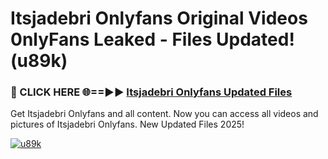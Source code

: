 # Itsjadebri Onlyfans Original Videos 0nlyFans Leaked - Files Updated! (u89k)

<h3>🔴 CLICK HERE 🌐==►► <a href="https://tinyurl.com/2m67pmp6" rel="nofollow">Itsjadebri Onlyfans Updated Files</a></h3>

Get Itsjadebri Onlyfans and all content. Now you can access all videos and pictures of Itsjadebri Onlyfans. New Updated Files 2025!

[![u89k](https://i.imgur.com/H4QAA4z.gif)](https://tinyurl.com/2m67pmp6)